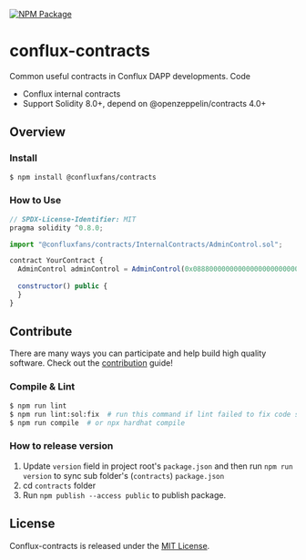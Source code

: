 [![NPM Package](https://img.shields.io/npm/v/@confluxfans/contracts.svg)](https://www.npmjs.org/package/@confluxfans/contracts)

# conflux-contracts
Common useful contracts in Conflux DAPP developments. Code

* Conflux internal contracts
* Support Solidity 8.0+, depend on @openzeppelin/contracts 4.0+


## Overview

### Install
```sh
$ npm install @confluxfans/contracts
```

### How to Use
```js
// SPDX-License-Identifier: MIT
pragma solidity ^0.8.0;

import "@confluxfans/contracts/InternalContracts/AdminControl.sol";

contract YourContract {
  AdminControl adminControl = AdminControl(0x0888000000000000000000000000000000000000);
  
  constructor() public {
  }
}
```


## Contribute
There are many ways you can participate and help build high quality software. Check out the [contribution](./CONTRIBUTING.md) guide!

### Compile & Lint

```sh
$ npm run lint
$ npm run lint:sol:fix  # run this command if lint failed to fix code style issue
$ npm run compile  # or npx hardhat compile
```


### How to release version

1. Update `version` field in project root's `package.json` and then run `npm run version` to sync sub folder's (`contracts`) `package.json`
2. cd `contracts` folder
3. Run `npm publish --access public` to publish package.


## License

Conflux-contracts is released under the [MIT License](LICENSE).